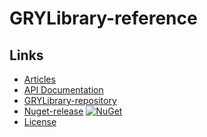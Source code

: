 # GRYLibrary-reference

## Links

- [Articles](articles/index.md)
- [API Documentation](api/index.md)
- [GRYLibrary-repository](https://github.com/anionDev/GRYLibrary)
- [Nuget-release](https://www.nuget.org/packages/GRYLibrary) [![NuGet](https://img.shields.io/nuget/v/GRYLibrary.svg?color=green)](https://www.nuget.org/packages/GRYLibrary)
- [License](https://raw.githubusercontent.com/anionDev/GRYLibrary/master/License.txt)
